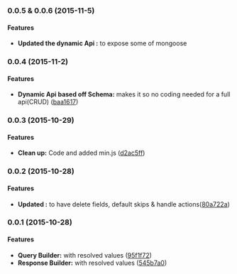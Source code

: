 ### 0.0.5 & 0.0.6 (2015-11-5)

#### Features

* **Updated the dynamic Api :** to expose some of mongoose

### 0.0.4 (2015-11-2)

#### Features

* **Dynamic Api based off Schema:**  makes it so no coding needed for a full api(CRUD) ([baa1617](https://github.com/GreenPioneer/buildreq/commit/dcde3e48dc44da3a31c6fac6e20ed36111d2d3cb))

### 0.0.3 (2015-10-29)

#### Features

* **Clean up:**  Code and added min.js ([d2ac5ff](https://github.com/GreenPioneer/buildreq/commit/86d8ffeb3123e35eb1ebd8fd0be43ee94bfeb27a))

### 0.0.2 (2015-10-28)

#### Features

* **Updated :** to have delete fields, default skips & handle actions([80a722a](https://github.com/GreenPioneer/buildreq/commit/86d8ffeb3123e35eb1ebd8fd0be43ee94bfeb27a))

### 0.0.1 (2015-10-28)

#### Features

* **Query Builder:**  with resolved values ([95f1f72](https://github.com/GreenPioneer/buildreq/commit/86d8ffeb3123e35eb1ebd8fd0be43ee94bfeb27a))
* **Response Builder:**  with resolved values ([545b7a0](https://github.com/GreenPioneer/buildreq/commit/545b7a0c461da7d74507920ced32b5dc552e7c0e))
